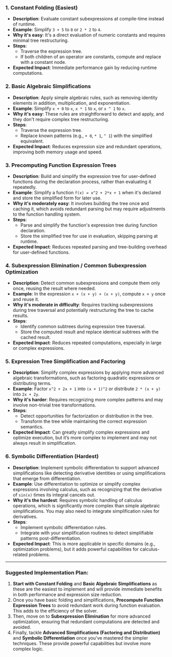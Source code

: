 ### 1. **Constant Folding** (Easiest)
   - **Description**: Evaluate constant subexpressions at compile-time instead of runtime.
   - **Example**: Simplify `3 + 5` to `8` or `2 * 2` to `4`.
   - **Why it's easy**: It's a direct evaluation of numeric constants and requires minimal tree restructuring.
   - **Steps**: 
     - Traverse the expression tree.
     - If both children of an operator are constants, compute and replace with a constant node.
   - **Expected Impact**: Immediate performance gain by reducing runtime computations.

### 2. **Basic Algebraic Simplifications**
   - **Description**: Apply simple algebraic rules, such as removing identity elements in addition, multiplication, and exponentiation.
   - **Example**: Simplify `x + 0` to `x`, `x * 1` to `x`, or `x ^ 1` to `x`.
   - **Why it's easy**: These rules are straightforward to detect and apply, and they don't require complex tree restructuring.
   - **Steps**: 
     - Traverse the expression tree.
     - Replace known patterns (e.g., `+ 0`, `* 1`, `^ 1`) with the simplified equivalent.
   - **Expected Impact**: Reduces expression size and redundant operations, improving both memory usage and speed.

### 3. **Precomputing Function Expression Trees**
   - **Description**: Build and simplify the expression tree for user-defined functions during the declaration process, rather than evaluating it repeatedly.
   - **Example**: Simplify a function `f(x) = x^2 + 2*x + 1` when it's declared and store the simplified form for later use.
   - **Why it's moderately easy**: It involves building the tree once and caching it, which avoids redundant parsing but may require adjustments to the function handling system.
   - **Steps**: 
     - Parse and simplify the function's expression tree during function declaration.
     - Store the simplified tree for use in evaluation, skipping parsing at runtime.
   - **Expected Impact**: Reduces repeated parsing and tree-building overhead for user-defined functions.

### 4. **Subexpression Elimination / Common Subexpression Optimization**
   - **Description**: Detect common subexpressions and compute them only once, reusing the result where needed.
   - **Example**: In the expression `x + (x + y) + (x + y)`, compute `x + y` once and reuse it.
   - **Why it's moderate in difficulty**: Requires tracking subexpressions during tree traversal and potentially restructuring the tree to cache results.
   - **Steps**: 
     - Identify common subtrees during expression tree traversal.
     - Store the computed result and replace identical subtrees with the cached result.
   - **Expected Impact**: Reduces repeated computations, especially in large or complex expressions.

### 5. **Expression Tree Simplification and Factoring**
   - **Description**: Simplify complex expressions by applying more advanced algebraic transformations, such as factoring quadratic expressions or distributing terms.
   - **Example**: Factor `x^2 + 2x + 1` into `(x + 1)^2` or distribute `2 * (x + y)` into `2x + 2y`.
   - **Why it's harder**: Requires recognizing more complex patterns and may involve non-trivial tree transformations.
   - **Steps**: 
     - Detect opportunities for factorization or distribution in the tree.
     - Transform the tree while maintaining the correct expression semantics.
   - **Expected Impact**: Can greatly simplify complex expressions and optimize execution, but it’s more complex to implement and may not always result in simplification.

### 6. **Symbolic Differentiation** (Hardest)
   - **Description**: Implement symbolic differentiation to support advanced simplifications like detecting derivative identities or using simplifications that emerge from differentiation.
   - **Example**: Use differentiation to optimize or simplify complex expressions involving calculus, such as recognizing that the derivative of `sin(x)` times its integral cancels out.
   - **Why it's the hardest**: Requires symbolic handling of calculus operations, which is significantly more complex than simple algebraic simplifications. You may also need to integrate simplification rules for derivatives.
   - **Steps**:
     - Implement symbolic differentiation rules.
     - Integrate with your simplification routines to detect simplifiable patterns post-differentiation.
   - **Expected Impact**: This is more applicable in specific domains (e.g., optimization problems), but it adds powerful capabilities for calculus-related problems.

---

### Suggested Implementation Plan:
1. **Start with Constant Folding** and **Basic Algebraic Simplifications** as these are the easiest to implement and will provide immediate benefits in both performance and expression size reduction.
2. Once you have basic folding and simplifications, **Precompute Function Expression Trees** to avoid redundant work during function evaluation. This adds to the efficiency of the solver.
3. Then, move on to **Subexpression Elimination** for more advanced optimization, ensuring that redundant computations are detected and avoided.
4. Finally, tackle **Advanced Simplifications (Factoring and Distribution)** and **Symbolic Differentiation** once you've mastered the simpler techniques. These provide powerful capabilities but involve more complex logic.

